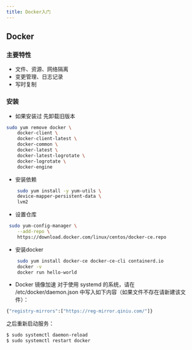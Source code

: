 ```yaml
---
title: Docker入门
---
```

## Docker
 
### 主要特性
- 文件、资源、网络隔离
- 变更管理、日志记录
- 写时复制

### 安装 
- 如果安装过 先卸载旧版本
```bash
sudo yum remove docker \
    docker-client \
    docker-client-latest \
    docker-common \
    docker-latest \
    docker-latest-logrotate \
    docker-logrotate \
    docker-engine
```
- 安装依赖  
```bash
    sudo yum install -y yum-utils \
    device-mapper-persistent-data \
    lvm2
```
- 设置仓库
```bash
 sudo yum-config-manager \
    --add-repo \
    https://download.docker.com/linux/centos/docker-ce.repo
```
- 安装docker
```bash
    sudo yum install docker-ce docker-ce-cli containerd.io
    docker -v 
    docker run hello-world 
```
- Docker 镜像加速
    对于使用 systemd 的系统，请在 /etc/docker/daemon.json 中写入如下内容（如果文件不存在请新建该文件）：

```bash
{"registry-mirrors":["https://reg-mirror.qiniu.com/"]}
```
之后重新启动服务： 
```bash 
$ sudo systemctl daemon-reload
$ sudo systemctl restart docker
```
